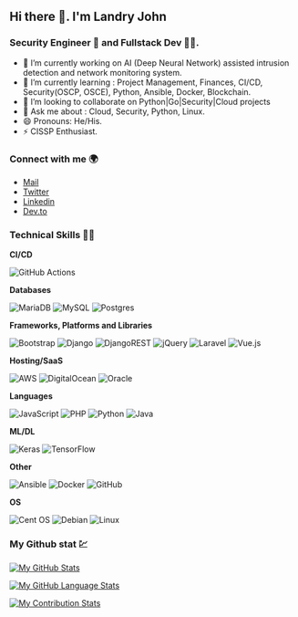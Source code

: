 ## Hi there 👋. I'm Landry John

### Security Engineer 🤖 and Fullstack Dev 👨‍💻.


- 🔭 I’m currently working on AI (Deep Neural Network) assisted intrusion detection and network monitoring system. 
- 🌱 I’m currently learning : Project Management, Finances, CI/CD, Security(OSCP, OSCE), Python, Ansible, Docker, Blockchain. 
- 👯 I’m looking to collaborate on Python|Go|Security|Cloud projects
- 💬 Ask me about : Cloud, Security, Python, Linux. 
- 😄 Pronouns: He/His.
- ⚡ CISSP Enthusiast.

### Connect with me 🌍

- [Mail](landryjohnmeli@gmail.com)
- [Twitter](https://twitter.com/_landryjohn) 
- [Linkedin](https://linkedin.com/in/landryjohnmeli)
- [Dev.to](https://dev.to/landryjohn)

### Technical Skills 👨‍🔬

**CI/CD**

![GitHub Actions](https://img.shields.io/badge/githubactions-%232671E5.svg?style=for-the-badge&logo=githubactions&logoColor=white) 

**Databases**

![MariaDB](https://img.shields.io/badge/MariaDB-003545?style=for-the-badge&logo=mariadb&logoColor=white) ![MySQL](https://img.shields.io/badge/mysql-%2300f.svg?style=for-the-badge&logo=mysql&logoColor=white) ![Postgres](https://img.shields.io/badge/postgres-%23316192.svg?style=for-the-badge&logo=postgresql&logoColor=white) 

**Frameworks, Platforms and Libraries**

![Bootstrap](https://img.shields.io/badge/bootstrap-%23563D7C.svg?style=for-the-badge&logo=bootstrap&logoColor=white) ![Django](https://img.shields.io/badge/django-%23092E20.svg?style=for-the-badge&logo=django&logoColor=white) ![DjangoREST](https://img.shields.io/badge/DJANGO-REST-ff1709?style=for-the-badge&logo=django&logoColor=white&color=ff1709&labelColor=gray) ![jQuery](https://img.shields.io/badge/jquery-%230769AD.svg?style=for-the-badge&logo=jquery&logoColor=white) ![Laravel](https://img.shields.io/badge/laravel-%23FF2D20.svg?style=for-the-badge&logo=laravel&logoColor=white) ![Vue.js](https://img.shields.io/badge/vuejs-%2335495e.svg?style=for-the-badge&logo=vuedotjs&logoColor=%234FC08D) 

**Hosting/SaaS**

![AWS](https://img.shields.io/badge/AWS-%23FF9900.svg?style=for-the-badge&logo=amazon-aws&logoColor=white) ![DigitalOcean](https://img.shields.io/badge/DigitalOcean-%230167ff.svg?style=for-the-badge&logo=digitalOcean&logoColor=white) ![Oracle](https://img.shields.io/badge/Oracle-F80000?style=for-the-badge&logo=oracle&logoColor=white) 

**Languages**

![JavaScript](https://img.shields.io/badge/javascript-%23323330.svg?style=for-the-badge&logo=javascript&logoColor=%23F7DF1E) ![PHP](https://img.shields.io/badge/php-%23777BB4.svg?style=for-the-badge&logo=php&logoColor=white) ![Python](https://img.shields.io/badge/python-3670A0?style=for-the-badge&logo=python&logoColor=ffdd54) ![Java](https://img.shields.io/badge/java-%23ED8B00.svg?style=for-the-badge&logo=java&logoColor=white) 

**ML/DL**

![Keras](https://img.shields.io/badge/Keras-%23D00000.svg?style=for-the-badge&logo=Keras&logoColor=white) ![TensorFlow](https://img.shields.io/badge/TensorFlow-%23FF6F00.svg?style=for-the-badge&logo=TensorFlow&logoColor=white) 

**Other**

![Ansible](https://img.shields.io/badge/ansible-%231A1918.svg?style=for-the-badge&logo=ansible&logoColor=white) ![Docker](https://img.shields.io/badge/docker-%230db7ed.svg?style=for-the-badge&logo=docker&logoColor=white) ![GitHub](https://img.shields.io/badge/github-%23121011.svg?style=for-the-badge&logo=github&logoColor=white) 

**OS**

![Cent OS](https://img.shields.io/badge/cent%20os-002260?style=for-the-badge&logo=centos&logoColor=F0F0F0) ![Debian](https://img.shields.io/badge/Debian-D70A53?style=for-the-badge&logo=debian&logoColor=white) ![Linux](https://img.shields.io/badge/Linux-FCC624?style=for-the-badge&logo=linux&logoColor=black) 

### My Github stat 💹

[![My GitHub Stats](https://github-readme-stats.vercel.app/api/?username=landryjohn&count_private=true&theme=react&showicons=true)]()

[![My GitHub Language Stats](https://github-readme-stats.vercel.app/api/top-langs/?username=landryjohn&langs_count=5&theme=react)]()

[![My Contribution Stats](https://github-contribution-stats.vercel.app/api/?username=landryjohn)](https://github.com/landryjohn/github-contribution-stats/)
